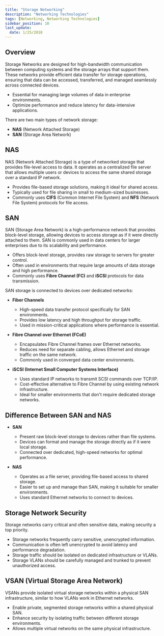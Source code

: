 ```yaml
---
title: "Storage Networking"
description: "Networking Technologies"
tags: [Networking, Networking Technologies]
sidebar_position: 10
last_update:
  date: 1/25/2018
---
```


## Overview

Storage Networks are designed for high-bandwidth communication between computing systems and the storage arrays that support them. These networks provide efficient data transfer for storage operations, ensuring that data can be accessed, transferred, and managed seamlessly across connected devices.

- Essential for managing large volumes of data in enterprise environments.
- Optimize performance and reduce latency for data-intensive applications.

There are two main types of network storage:

- **NAS** (Network Attached Storage)
- **SAN** (Storage Area Network)

## NAS

NAS (Network Attached Storage) is a type of networked storage that provides file-level access to data. It operates as a centralized file server that allows multiple users or devices to access the same shared storage over a standard IP network.

- Provides file-based storage solutions, making it ideal for shared access.
- Typically used for file sharing in small to medium-sized businesses.
- Commonly uses **CIFS** (Common Internet File System) and **NFS** (Network File System) protocols for file access.

## SAN 

SAN (Storage Area Network) is a high-performance network that provides block-level storage, allowing devices to access storage as if it were directly attached to them. SAN is commonly used in data centers for larger enterprises due to its scalability and performance.

- Offers block-level storage, provides raw storage to servers for greater control.
- Often used in environments that require large amounts of data storage and high performance.
- Commonly uses **Fibre Channel (FC)** and **iSCSI** protocols for data transmission.

SAN storage is connected to devices over dedicated networks:

- **Fiber Channels**
   - High-speed data transfer protocol specifically for SAN environments.
   - Provides low latency and high throughput for storage traffic.
   - Used in mission-critical applications where performance is essential.

- **Fibre Channel over Ethernet (FCoE)**
   - Encapsulates Fibre Channel frames over Ethernet networks.
   - Reduces need for separate cabling, allows Ethernet and storage traffic on the same network.
   - Commonly used in converged data center environments.

- **iSCSI (Internet Small Computer Systems Interface)**
   - Uses standard IP networks to transmit SCSI commands over TCP/IP.
   - Cost-effective alternative to Fibre Channel by using existing network infrastructure.
   - Ideal for smaller environments that don't require dedicated storage networks.

## Difference Between SAN and NAS

- **SAN**

   - Present raw block-level storage to devices rather than file systems.
   - Devices can format and manage the storage directly as if it were local storage.
   - Connected over dedicated, high-speed networks for optimal performance.

- **NAS**

   - Operates as a file server, providing file-based access to shared storage.
   - Easier to set up and manage than SAN, making it suitable for smaller environments.
   - Uses standard Ethernet networks to connect to devices.

## Storage Network Security

Storage networks carry critical and often sensitive data, making security a top priority. 

- Storage networks frequently carry sensitive, unencrypted information.
- Communication is often left unencrypted to avoid latency and performance degradation.
- Storage traffic should be isolated on dedicated infrastructure or VLANs.
- Storage VLANs should be carefully managed and trunked to prevent unauthorized access.

## VSAN (Virtual Storage Area Network)

VSANs provide isolated virtual storage networks within a physical SAN infrastructure, similar to how VLANs work in Ethernet networks.

- Enable private, segmented storage networks within a shared physical SAN.
- Enhance security by isolating traffic between different storage environments.
- Allows multiple virtual networks on the same physical infrastructure.